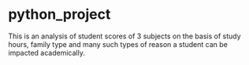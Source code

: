 # python_project
This is an analysis of student scores of 3 subjects on the basis of study hours, family type and many such types of reason a student  can be impacted academically.
